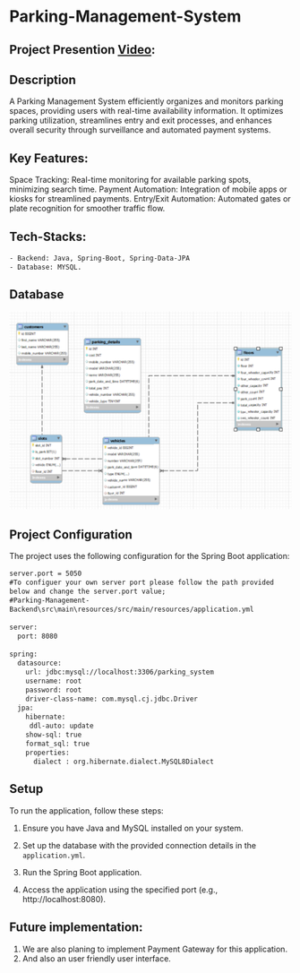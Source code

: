 # Parking-Management-System



## Project Presention [Video](https://drive.google.com/file/d/1y6pOwvqXx_fEblXsnAaLG6Op7NFQYQby/view?usp=sharing):



## Description

A Parking Management System efficiently organizes and monitors parking spaces, providing users with real-time availability information. It optimizes parking utilization, streamlines entry and exit processes, and enhances overall security through surveillance and automated payment systems.

## Key Features:

Space Tracking: Real-time monitoring for available parking spots, minimizing search time.
Payment Automation: Integration of mobile apps or kiosks for streamlined payments.
Entry/Exit Automation: Automated gates or plate recognition for smoother traffic flow.


## Tech-Stacks:
    - Backend: Java, Spring-Boot, Spring-Data-JPA
    - Database: MYSQL.
    

## Database
<img src="https://github.com/rutwik-kumbhar/Parking-Management-System/blob/main/parking-db.png" alt="Alt Text" width="700"/>



## Project Configuration

The project uses the following configuration for the Spring Boot application:

```properties
server.port = 5050
#To configuer your own server port please follow the path provided below and change the server.port value;
#Parking-Management-Backend\src\main\resources/src/main/resources/application.yml

server:
  port: 8080

spring:
  datasource:
    url: jdbc:mysql://localhost:3306/parking_system
    username: root
    password: root
    driver-class-name: com.mysql.cj.jdbc.Driver
  jpa:
    hibernate:
     ddl-auto: update
    show-sql: true
    format_sql: true
    properties:
      dialect : org.hibernate.dialect.MySQL8Dialect

```
## Setup

To run the application, follow these steps:

1. Ensure you have Java and MySQL installed on your system.

2. Set up the database with the provided connection details in the `application.yml`.

3. Run the Spring Boot application.

4. Access the application using the specified port (e.g., http://localhost:8080).

## Future implementation:
1. We are also planing to implement Payment Gateway for this application.
2. And also an user friendly user interface.


    
